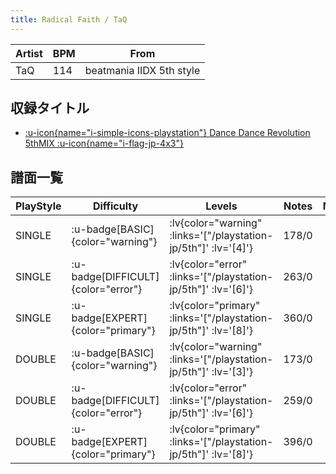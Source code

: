 ```yaml
---
title: Radical Faith / TaQ
---
```


|Artist|BPM|From|
|------|---|----|
|TaQ|114|beatmania IIDX 5th style|

## 収録タイトル

- [ :u-icon{name="i-simple-icons-playstation"} Dance Dance Revolution 5thMIX :u-icon{name="i-flag-jp-4x3"} ](/playstation-jp/5th)

## 譜面一覧

|PlayStyle|Difficulty|Levels|Notes|Movie|
|---------|----------|------|-----|-----|
|SINGLE| :u-badge[BASIC]{color="warning"} | :lv{color="warning" :links='["/playstation-jp/5th"]' :lv='[4]'} |178/0||
|SINGLE| :u-badge[DIFFICULT]{color="error"} | :lv{color="error" :links='["/playstation-jp/5th"]' :lv='[6]'} |263/0||
|SINGLE| :u-badge[EXPERT]{color="primary"} | :lv{color="primary" :links='["/playstation-jp/5th"]' :lv='[8]'} |360/0||
|DOUBLE| :u-badge[BASIC]{color="warning"} | :lv{color="warning" :links='["/playstation-jp/5th"]' :lv='[3]'} |173/0||
|DOUBLE| :u-badge[DIFFICULT]{color="error"} | :lv{color="error" :links='["/playstation-jp/5th"]' :lv='[6]'} |259/0||
|DOUBLE| :u-badge[EXPERT]{color="primary"} | :lv{color="primary" :links='["/playstation-jp/5th"]' :lv='[8]'} |396/0||
